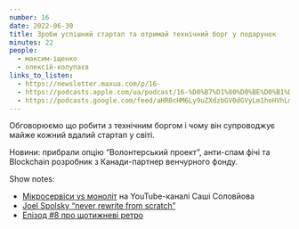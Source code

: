 ```yaml
---
number: 16
date: 2022-06-30
title: Зроби успішний стартап та отримай технічний борг у подарунок
minutes: 22
people:
  - максим-іщенко
  - олексій-колупаєв
links_to_listen:
  - https://newsletter.maxua.com/p/16-
  - https://podcasts.apple.com/ua/podcast/16-%D0%B7%D1%80%D0%BE%D0%B1%D0%B8-%D1%83%D1%81%D0%BF%D1%96%D1%88%D0%BD%D0%B8%D0%B9-%D1%81%D1%82%D0%B0%D1%80%D1%82%D0%B0%D0%BF-%D1%82%D0%B0-%D0%BE%D1%82%D1%80%D0%B8%D0%BC%D0%B0%D0%B9-%D1%82%D0%B5%D1%85%D0%BD%D1%96%D1%87%D0%BD%D0%B8%D0%B9-%D0%B1%D0%BE%D1%80%D0%B3/id1616301447?i=1000568270952
  - https://podcasts.google.com/feed/aHR0cHM6Ly9uZXdzbGV0dGVyLm1heHVhLmNvbS9mZWVk/episode/aHR0cHM6Ly9uZXdzbGV0dGVyLm1heHVhLmNvbS9wLzE2LQ?sa=X&ved=0CAUQkfYCahcKEwjosonmtfj5AhUAAAAAHQAAAAAQAQ
---
```


Обговорюємо що робити з технічним боргом і чому він супроводжує майже кожний
вдалий стартап у світі.

Новини: прибрали опцію “Волонтерський проект”, анти-спам фічі та Blockchain
розробник з Канади-партнер венчурного фонду.

Show notes:

- [Мікросервіси vs моноліт][1] на YouTube-каналі Саші Соловйова
- [Joel Spolsky “never rewrite from scratch”][2]
- [Епізод #8 про щотижневі ретро][3]

[1]: https://www.youtube.com/watch?v=XD5at992-DI
[2]: https://www.joelonsoftware.com/2000/04/06/things-you-should-never-do-part-i/
[3]: /startups-are-hard/08/
